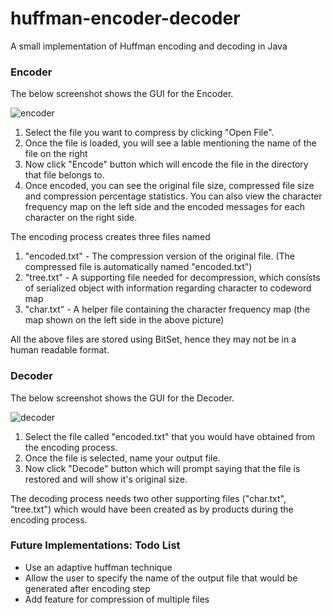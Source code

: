 # huffman-encoder-decoder
A small implementation of Huffman encoding and decoding in Java

### Encoder

The below screenshot shows the GUI for the Encoder.

![encoder](https://user-images.githubusercontent.com/18495886/34317738-cf571f14-e77a-11e7-9cf1-13eeade4c27f.png)

1. Select the file you want to compress by clicking "Open File".
2. Once the file is loaded, you will see a lable mentioning the name of the file on the right
3. Now click "Encode" button which will encode the file in the directory that file belongs to.
4. Once encoded, you can see the original file size, compressed file size and compression percentage statistics. You can also view the character frequency map on the left side and the encoded messages for each character on the right side. 

The encoding process creates three files named

1. "encoded.txt" - The compression version of the original file. (The compressed file is automatically named "encoded.txt")
2. "tree.txt" - A supporting file needed for decompression, which consists of serialized object with information regarding character to codeword map
3. "char.txt" - A helper file containing the character frequency map (the map shown on the left side in the above picture)

All the above files are stored using BitSet, hence they may not be in a human readable format.


### Decoder

The below screenshot shows the GUI for the Decoder.


![decoder](https://user-images.githubusercontent.com/18495886/34317797-2319a7e2-e77c-11e7-8cbd-51b947e81bbd.png)

1. Select the file called "encoded.txt" that you would have obtained from the encoding process.
2. Once the file is selected, name your output file.
3. Now click "Decode" button which will prompt saying that the file is restored and will show it's original size.

The decoding process needs two other supporting files ("char.txt", "tree.txt") which would have been created as by products during the encoding process.

### Future Implementations: Todo List

* Use an adaptive huffman technique
* Allow the user to specify the name of the output file that would be generated after encoding step
* Add feature for compression of multiple files

